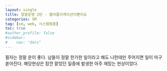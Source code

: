 ```yaml
---
layout: single
title: 알쓸운영 2탄 - 웹어플리케이션이뻗어요
categories: SM
tag: [sm, web, 시스템멈춤]
toc: true
#author_profile: false
#sidebar:
#    nav: "docs"
---
```


필자는 정말 운이 좋다. 남들이 정말 한가한 일이라고 해도 나한테만 주어지면 일이 마구 쏟아진다. 해당현상은 잠깐 맡았던 일중에 발생한 아주 재밌는 현상이었다.